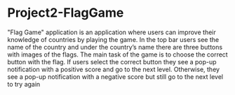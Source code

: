 # Project2-FlagGame
"Flag Game" application is an application where users can improve their knowledge of countries by playing the game. In the top bar users see the name of the country and under the country’s name there are three buttons with images of the flags. The main task of the game is to choose the correct button with the flag. If users select the correct button they see a pop-up notification with a positive score and go to the next level. Otherwise, they see a pop-up notification with a negative score but still go to the next level to try again

